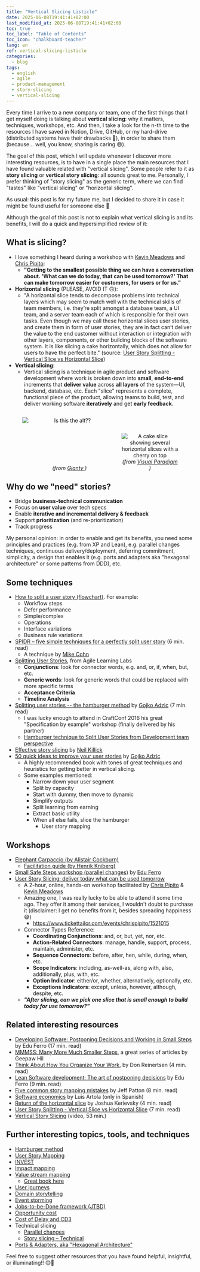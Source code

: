 ```yaml
---
title: "Vertical Slicing Listicle"
date: 2025-06-08T19:41:41+02:00
last_modified_at: 2025-06-08T19:41:41+02:00
toc: true
toc_label: "Table of Contents"
toc_icon: "chalkboard-teacher"
lang: en
ref: vertical-slicing-listicle
categories:
  - blog
tags:
  - english
  - agile
  - product-management
  - story-slicing
  - vertical-slicing
---
```


Every time I arrive to a new company or team, one of the first things that I get myself doing is talking about **vertical slicing**: why it matters, techniques, workshops, etc. And then, I take a look for the n-th time to the resources I have saved in Notion, Drive, GitHub, or my hard-drive (distributed systems have their drawbacks 🤣), in order to share them (because... well, you know, sharing is caring 😄).

The goal of this post, which I will update whenever I discover more interesting resources, is to have in a single place the main resources that I have found valuable related with "vertical slicing". Some people refer to it as **story slicing** or **vertical story slicing**: all sounds great to me. Personally, I prefer thinking of "story slicing" as the generic term, where we can find "tastes" like "vertical slicing" or "horizontal slicing".

As usual: this post is for my future me, but I decided to share it in case it might be found useful for someone else 🙏

Although the goal of this post is not to explain what vertical slicing is and its benefits, I will do a quick and hypersimplified review of it:

## What is slicing?

- I love something I heard during a workshop with [Kevin Meadows](https://sessionize.com/kevin-meadows) and [Chris Pipito](https://chrispipito.com/):
  - **"Getting to the smallest possible thing we can have a conversation about. 'What can we do today, that can be used tomorrow?' That can make tomorrow easier for customers, for users or for us."**
- **Horizontal slicing** (PLEASE, AVOID IT 🙃):
  - "A horizontal slice tends to decompose problems into technical layers which may seem to match well with the technical skills of team members, i.e. they’re split amongst a database team, a UI team, and a server team each of which is responsible for their own tasks.
  Even though we may call these horizontal slices user stories, and create them in form of user stories, they are in fact can’t deliver the value to the end customer without interaction or integration with other layers, components, or other building blocks of the software system. It is like slicing a cake horizontally, which does not allow for users to have the perfect bite." (source: [User Story Splitting - Vertical Slice vs Horizontal Slice](https://www.visual-paradigm.com/scrum/user-story-splitting-vertical-slice-vs-horizontal-slice/))
- **Vertical slicing**:
  - Vertical slicing is a technique in agile product and software development where work is broken down into **small**, **end-to-end** increments that **deliver value** across **all layers** of the system—UI, backend, database, etc. Each "slice" represents a complete, functional piece of the product, allowing teams to build, test, and deliver working software **iteratively** and get **early feedback**.

<div style="display: flex;
            align-items: stretch;
            justify-content: center;
            gap: 1em;
            margin: 2em 0;">
  <figure style="display: flex;
                 flex-direction: column;
                 justify-content: space-between;
                 margin: 0;
                 text-align: center;
                 width: 50%;">
    <img src="{{ '/assets/images/vertical_slicing_1.png' | relative_url }}"
         alt="Is this the alt??"
         style="max-width:100%; height:auto;">
    <figcaption style="width: 100%; text-align: center; margin: 0;">
      <em>(from <a href="https://www.gianty.com/vertical-slice-game-development/"
         target="_blank" rel="noopener">
        Gianty
      </a>)</em>
    </figcaption>
  </figure>

  <figure style="display: flex;
                 flex-direction: column;
                 justify-content: space-between;
                 margin: 0;
                 text-align: center;
                 width: 30%;">
    <!-- here we add margin-top to push it down -->
    <img src="{{ '/assets/images/vertical_slicing_2.png' | relative_url }}"
         alt="A cake slice showing several horizontal slices with a cherry on top"
         style="max-width:100%; height:auto; margin-top:3em;">
    <figcaption style="width: 100%; text-align: center; margin: 0;">
      <em>(from <a href="https://www.visual-paradigm.com/scrum/user-story-splitting-vertical-slice-vs-horizontal-slice/"
         target="_blank" rel="noopener">
        Visual Paradigm
      </a>)</em>
    </figcaption>
  </figure>
</div>

## Why do we "need" stories?

- Bridge **business-technical communication**
- Focus on **user value** over tech specs
- Enable **iterative and incremental delivery & feedback**
- Support **prioritization** (and re-prioritization)
- Track progress

My personal opinion: in order to enable and get its benefits, you need some principles and practices (e.g. from XP and Lean), e.g. parallel changes techniques, continuous delivery/deployment, deferring commitment, simplicity, a design that enables it (e.g. ports and adapters aka "hexagonal architecture" or some patterns from DDD), etc.

## Some techniques

- [How to split a user story (flowchart)](https://www.humanizingwork.com/wp-content/uploads/2020/10/HW-Story-Splitting-Flowchart.pdf). For example:
  - Workflow steps
  - Defer performance
  - Simple/complex
  - Operations
  - Interface variations
  - Business rule variations
- [SPIDR – five simple techniques for a perfectly split user story](https://blogs.itemis.com/en/spidr-five-simple-techniques-for-a-perfectly-split-user-story) (6 min. read)
  - A technique by [Mike Cohn](https://www.mountaingoatsoftware.com/company/about-mike-cohn)
- [Splitting User Stories](https://www.agilelearninglabs.com/wp-content/uploads/2013/05/Splitting-User-Stories.pdf), from Agile Learning Labs
  - **Conjunctions**: look for connector words, e.g. and, or, if, when, but, etc.
  - **Generic words**: look for generic words that could be replaced with more specific terms
  - **Acceptance Criteria**
  - **Timeline Analysis**
- [Splitting user stories -- the hamburger method](https://gojko.net/2012/01/23/splitting-user-stories-the-hamburger-method/) by [Gojko Adzic](https://gojko.net/) (7 min. read)
  - I was lucky enough to attend in CraftConf 2016 his great "Specification by example" workshop (finally delivered by his partner)
  - [Hamburger technique to Split User Stories from Development team perspective](https://ancaonuta.medium.com/hamburger-method-to-split-user-stories-from-dev-team-perspective-d17aba58be02)
- [Effective story slicing](https://www.slideshare.net/slideshow/effective-story-slicing/31078074) by [Neil Killick](https://www.neilkillick.com/)
- [50 quick ideas to improve your user stories](https://www.goodreads.com/book/show/21411450-fifty-quick-ideas-to-improve-your-user-stories) by [Gojko Adzic](https://gojko.net/)
  - A highly recommended book with tones of great techniques and heuristics for getting better in vertical slicing.
  - Some examples mentioned:
    - Narrow down your user segment
    - Split by capacity
    - Start with dummy, then move to dynamic
    - Simplify outputs
    - Split learning from earning
    - Extract basic utility
    - When all else fails, slice the hamburger
      - User story mapping

## Workshops

- [Elephant Carpaccio (by Alistair Cockburn)](https://alistaircockburn.com/Elephant-Carpaccio)
  - [Facilitation guide (by Henrik Kniberg)](https://blog.crisp.se/2013/07/25/henrikkniberg/elephant-carpaccio-facilitation-guide)
- [Small Safe Steps workshop (parallel changes)](https://www.eferro.net/p/small-safe-steps-3s-workshop.html) by [Edu Ferro](https://www.eferro.net/)
- [User Story Slicing: deliver today what can be used tomorrow](https://www.linkedin.com/posts/jkmeadows_free-story-slicing-workshop-activity-7272369317571096576-uNyE/)
  - A 2-hour, online, hands-on workshop facilitated by [Chris Pipito](https://teamingwithsasquatch.com/) & [Kevin Meadows](https://www.linkedin.com/in/jkmeadows/)
  - Amazing one, I was really lucky to be able to attend it some time ago. They offer it among their services, I wouldn't doubt to purchase it (disclaimer: I get no benefits from it, besides spreading happiness 😅)
    - <https://www.tickettailor.com/events/chrispipito/1521015>
  - Connector Types Reference:
    - **Coordinating Conjunctions**: and, or, but, yet, nor, etc.
    - **Action-Related Connectors**: manage, handle, support, process, maintain, administer, etc.
    - **Sequence Connectors**: before, after, hen, while, during, when, etc.
    - **Scope Indicators**: including, as-well-as, along with, also, additionally, plus, with, etc.
    - **Option Indicator**: either/or, whether, alternatively, optionally, etc.
    - **Exceptions Indicators**: except, unless, however, although, despite, etc.
  - ***"After slicing, can we pick one slice that is small enough to build today for use tomorrow?"***

## Related interesting resources

- [Developing Software: Postponing Decisions and Working in Small Steps](https://www.eferro.net/2025/01/developing-software-postponing.html) by Edu Ferro (17 min. read)
- [MMMSS: Many More Much Smaller Steps](https://www.geepawhill.org/series/many-more-much-smaller-steps/), a great series of articles by Geepaw Hil
- [Think About How You Organize Your Work](https://docs.google.com/document/d/1bXAGIueSCZiclhVD_uNph4BzO47EHpkw/edit), by Don Reinertsen (4 min. read)
- [Lean Software development: The art of postponing decisions](https://www.eferro.net/2022/08/software-development-art-of-postponing.html) by Edu Ferro (9 min. read)
- [Five common story mapping mistakes](https://jpattonassociates.com/5-story-mapping-mistakes/) by Jeff Patton (8 min. read)
- [Software economics](https://leanpub.com/software-economics) by Luis Artola (only in Spanish)
- [Return of the horizontal slice](https://www.industriallogic.com/blog/return-of-the-horizontal-slice/) by Joshua Kerievsky (4 min. read)
- [User Story Splitting - Vertical Slice vs Horizontal Slice](https://www.visual-paradigm.com/scrum/user-story-splitting-vertical-slice-vs-horizontal-slice/) (7 min. read)
- [Vertical Story Slicing](https://www.youtube.com/watch?v=ajYN66GCpf8) (video, 53 min.)

## Further interesting topics, tools, and techniques

- [Hamburger method](https://gojko.net/2012/01/23/splitting-user-stories-the-hamburger-method/)
- [User Story Mapping](https://jpattonassociates.com/story-mapping/)
- [INVEST](https://en.wikipedia.org/wiki/INVEST_(mnemonic))
- [Impact mapping](https://www.impactmapping.org/)
- [Value stream mapping](https://en.wikipedia.org/wiki/Value-stream_mapping)
  - [Great book here](https://www.goodreads.com/book/show/17718225-value-stream-mapping)
- [User journeys](https://www.nngroup.com/articles/user-journeys-vs-user-flows/)
- [Domain storytelling](http://www.domainstorytelling.org/)
- [Event storming](https://www.eventstorming.com/)
- [Jobs-to-be-Done framework (JTBD)](https://jobstobedone.org/)
- [Opportunity cost](https://en.wikipedia.org/wiki/Opportunity_cost)
- [Cost of Delay and CD3](https://blackswanfarming.com/cost-of-delay-divided-by-duration/)
- Technical slicing
  - [Parallel changes](https://martinfowler.com/bliki/ParallelChange.html)
  - [Story slicing – Technical](https://iadb.notion.site/Story-slicing-Technical-0db4467761e842a883b4b80462b7c01d)
- [Ports & Adapters, aka "Hexagonal Architecture"](https://alistair.cockburn.us/hexagonal-architecture)

Feel free to suggest other resources that you have found helpful, insightful, or illuminating!! 😊🙏
